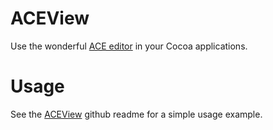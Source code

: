 ACEView
=======

Use the wonderful [ACE editor](http://ace.ajax.org/) in your Cocoa applications.

Usage
=====

See the [ACEView](https://github.com/faceleg/ACEView) github readme for a simple usage example.
